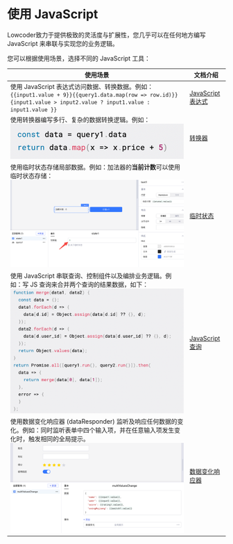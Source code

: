 # 使用 JavaScript

Lowcoder致力于提供极致的灵活度与扩展性，您几乎可以在任何地方编写 JavaScript 来串联与实现您的业务逻辑。

您可以根据使用场景，选择不同的 JavaScript 工具：

|**使用场景**|**文档介绍**|
| ----------------------------------------------------------------------------------------------------------------------------------------------------------------------------------------| --|
|使用 JavaScript 表达式访问数据、转换数据。例如：`{{input1.value + 9}}`​ `{{query1.data.map(row => row.id)}}`​ <br /> `{input1.value > input2.value ? input1.value : input1.value }}`​|[JavaScript 表达式](../javascript-in-lowcoder/writing-javascript)|
|使用转换器编写多行、复杂的数据转换逻辑。例如：![](../assets/only-20231002181415-n0m2dmy.png)​|[转换器](../javascript-in-lowcoder/using-transformer)|
|使用临时状态存储局部数据。例如：加法器的**当前计数**可以使用临时状态存储：![](assets/only3-20231002181415-loy28xc.png)​|[临时状态](../javascript-in-lowcoder/using-temp-state)|
|使用 JavaScript 串联查询、控制组件以及编排业务逻辑。例如：写 JS 查询来合并两个查询的结果数据，如下：![](../assets/only2-20231002181415-snb3uic.png)​|[JavaScript 查询](../javascript-in-lowcoder/javascript-query)|
|使用数据变化响应器 (dataResponder) 监听及响应任何数据的变化。例如：同时监听表单中四个输入项，并在任意输入项发生变化时，触发相同的全局提示。![](../assets/3-20231002181415-ysjwij8.png)​|[数据变化响应器](../javascript-in-lowcoder/data-responder)|
